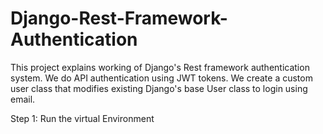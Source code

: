 # Django-Rest-Framework-Authentication
This project explains working of Django's Rest framework authentication system. We do API authentication using JWT tokens. We create a custom user class that modifies existing Django's base User class to login using email.



Step 1: Run the virtual Environment
